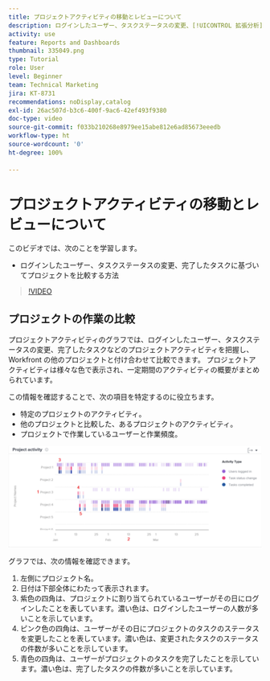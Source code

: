 ```yaml
---
title: プロジェクトアクティビティの移動とレビューについて
description: ログインしたユーザー、タスクステータスの変更、[!UICONTROL 拡張分析]で完了したタスクに基づいてプロジェクトを比較する方法について説明します。
activity: use
feature: Reports and Dashboards
thumbnail: 335049.png
type: Tutorial
role: User
level: Beginner
team: Technical Marketing
jira: KT-8731
recommendations: noDisplay,catalog
exl-id: 26ac507d-b3c6-400f-9ac6-42ef493f9380
doc-type: video
source-git-commit: f033b210268e8979ee15abe812e6ad85673eeedb
workflow-type: ht
source-wordcount: '0'
ht-degree: 100%

---
```


# プロジェクトアクティビティの移動とレビューについて

このビデオでは、次のことを学習します。

* ログインしたユーザー、タスクステータスの変更、完了したタスクに基づいてプロジェクトを比較する方法

>[!VIDEO](https://video.tv.adobe.com/v/335049/?quality=12&learn=on)

## プロジェクトの作業の比較

プロジェクトアクティビティのグラフでは、ログインしたユーザー、タスクステータスの変更、完了したタスクなどのプロジェクトアクティビティを把握し、Workfront の他のプロジェクトと付け合わせて比較できます。 プロジェクトアクティビティは様々な色で表示され、一定期間のアクティビティの概要がまとめられています。

この情報を確認することで、次の項目を特定するのに役立ちます。

* 特定のプロジェクトのアクティビティ。
* 他のプロジェクトと比較した、あるプロジェクトのアクティビティ。
* プロジェクトで作業しているユーザーと作業頻度。

![プロジェクトアクティビティを示している画像。下の箇条書きで説明されているエリアに番号が付けられています](assets/section-2-5.png)

グラフでは、次の情報を確認できます。

1. 左側にプロジェクト名。
1. 日付は下部全体にわたって表示されます。
1. 紫色の四角は、プロジェクトに割り当てられているユーザーがその日にログインしたことを表しています。濃い色は、ログインしたユーザーの人数が多いことを示しています。
1. ピンク色の四角は、ユーザーがその日にプロジェクトのタスクのステータスを変更したことを表しています。濃い色は、変更されたタスクのステータスの件数が多いことを示しています。
1. 青色の四角は、ユーザーがプロジェクトのタスクを完了したことを示しています。濃い色は、完了したタスクの件数が多いことを示しています。
